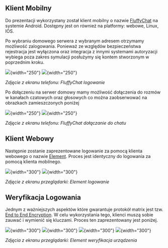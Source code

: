 ## Klient Mobilny

Do prezentacji wykorzystany został klient mobilny o nazwie [FluffyChat](https://fluffychat.im) na systemie Android. Dostępny jest on również na platformy: webowe, Linux, IOS.

Po wybraniu domowego serwera z wybranym adresem otrzymamy możliwość zalogowania. Ponieważ ze względów bezpieczeństwa rejestracja jest wyłączona oraz integracja z innymi systemami autoryzacji wybiega poza zakres symulacji posłużymy się kontem stworzonym w poprzednim kroku.

![](img/FluffyChat-7.jpg){width="250"}
![](img/FluffyChat-6.jpg){width="250"}

*Zdjęcie z ekranu telefonu: FluffyChat logowanie*

Po dołączeniu na serwer domowy mamy możliwość dołączenia do rozmów w kanałach czatowych oraz głosowych co można zaobserwować na obrazkach zamieszczonych poniżej

![](img/FluffyChat-5.jpg){width="250"}
![](img/FluffyChat-4.jpg){width="250"}

*Zdjęcie z ekranu telefonu: FluffyChat dołączanie do chatu*

## Klient Webowy

Następnie zostanie zaprezentowane logowanie za pomocą klienta webowego o nazwie [Element](https://element.io/). Proces jest identyczny do logowania za pomocą klienta mobilnego.


![](img/Element-2.png){width="300"}
![](img/Element-3.png){width="300"}

*Zdjęcie z ekranu przeglądarki: Element logowanie*


## Weryfikacja Logowania

Jednym z ważniejszych aspektów które gwarantuje protokół matrix jest tzw. [End to End Encryption](../metody-szyfrowania/#matrix_e2ee). W celu wykorzystania tego, klienci muszą sobie zauwać i wymienić się kluczami. Proces ten zaprezentowany jest poniżej.

![](img/Element-3.png){width="300"}
![](img/Element-1.png){width="300"}
![](img/Element-4.png){width="300"}
![](img/Element-5.png){width="300"}

*Zdjęcia z ekranu przeglądarki: Element weryfikacja urządzenia*
